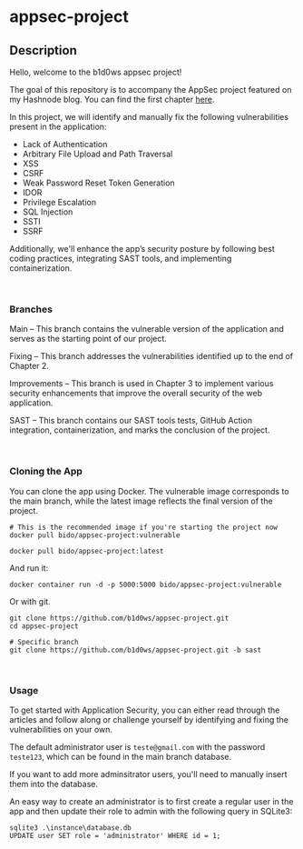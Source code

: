 # appsec-project

## Description

Hello, welcome to the b1d0ws appsec project!

The goal of this repository is to accompany the AppSec project featured on my Hashnode blog. You can find the first chapter [here](https://b1d0ws.hashnode.dev/appsec-project-chapter-1-manually-fixing-vulnerabilities).

In this project, we will identify and manually fix the following vulnerabilities present in the application:

* Lack of Authentication
* Arbitrary File Upload and Path Traversal
* XSS
* CSRF
* Weak Password Reset Token Generation
* IDOR
* Privilege Escalation
* SQL Injection
* SSTI
* SSRF

Additionally, we'll enhance the app’s security posture by following best coding practices, integrating SAST tools, and implementing containerization.

<br>

### Branches

Main – This branch contains the vulnerable version of the application and serves as the starting point of our project.  

Fixing – This branch addresses the vulnerabilities identified up to the end of Chapter 2.  

Improvements – This branch is used in Chapter 3 to implement various security enhancements that improve the overall security of the web application.  

SAST – This branch contains our SAST tools tests, GitHub Action integration, containerization, and marks the conclusion of the project.

<br>

### Cloning the App

You can clone the app using Docker. The vulnerable image corresponds to the main branch, while the latest image reflects the final version of the project.
```
# This is the recommended image if you're starting the project now
docker pull bido/appsec-project:vulnerable

docker pull bido/appsec-project:latest
```

And run it:
```
docker container run -d -p 5000:5000 bido/appsec-project:vulnerable
```

Or with git.
```
git clone https://github.com/b1d0ws/appsec-project.git
cd appsec-project

# Specific branch
git clone https://github.com/b1d0ws/appsec-project.git -b sast
```

<br>

### Usage

To get started with Application Security, you can either read through the articles and follow along or challenge yourself by identifying and fixing the vulnerabilities on your own.

The default administrator user is `teste@gmail.com` with the password `teste123`, which can be found in the main branch database.

If you want to add more adminsitrator users, you'll need to manually insert them into the database.

An easy way to create an administrator is to first create a regular user in the app and then update their role to admin with the following query in SQLite3:

```
sqlite3 .\instance\database.db
UPDATE user SET role = 'administrator' WHERE id = 1;
```
